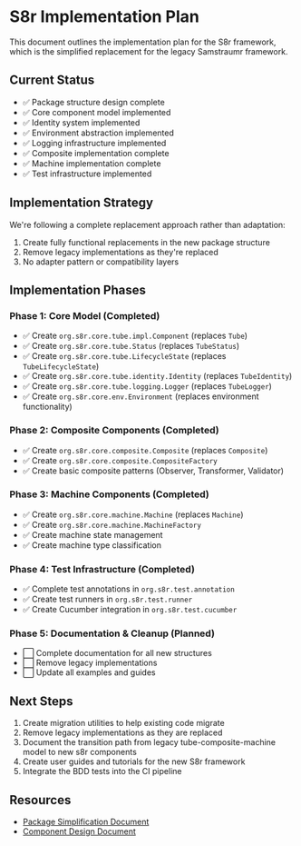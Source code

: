<!--
Copyright (c) 2025 Eric C. Mumford (@heymumford)

This software was developed with analytical assistance from AI tools 
including Claude 3.7 Sonnet, Claude Code, and Google Gemini Deep Research,
which were used as paid services. All intellectual property rights 
remain exclusively with the copyright holder listed above.

Licensed under the Mozilla Public License 2.0
-->


# S8r Implementation Plan

This document outlines the implementation plan for the S8r framework, which is the simplified replacement for the legacy Samstraumr framework.

## Current Status

- ✅ Package structure design complete
- ✅ Core component model implemented
- ✅ Identity system implemented
- ✅ Environment abstraction implemented
- ✅ Logging infrastructure implemented
- ✅ Composite implementation complete
- ✅ Machine implementation complete
- ✅ Test infrastructure implemented

## Implementation Strategy

We're following a complete replacement approach rather than adaptation:

1. Create fully functional replacements in the new package structure
2. Remove legacy implementations as they're replaced
3. No adapter pattern or compatibility layers

## Implementation Phases

### Phase 1: Core Model (Completed)

- ✅ Create `org.s8r.core.tube.impl.Component` (replaces `Tube`)
- ✅ Create `org.s8r.core.tube.Status` (replaces `TubeStatus`)
- ✅ Create `org.s8r.core.tube.LifecycleState` (replaces `TubeLifecycleState`)
- ✅ Create `org.s8r.core.tube.identity.Identity` (replaces `TubeIdentity`)
- ✅ Create `org.s8r.core.tube.logging.Logger` (replaces `TubeLogger`)
- ✅ Create `org.s8r.core.env.Environment` (replaces environment functionality)

### Phase 2: Composite Components (Completed)

- ✅ Create `org.s8r.core.composite.Composite` (replaces `Composite`)
- ✅ Create `org.s8r.core.composite.CompositeFactory`
- ✅ Create basic composite patterns (Observer, Transformer, Validator)

### Phase 3: Machine Components (Completed)

- ✅ Create `org.s8r.core.machine.Machine` (replaces `Machine`)
- ✅ Create `org.s8r.core.machine.MachineFactory`
- ✅ Create machine state management
- ✅ Create machine type classification

### Phase 4: Test Infrastructure (Completed)

- ✅ Complete test annotations in `org.s8r.test.annotation`
- ✅ Create test runners in `org.s8r.test.runner`
- ✅ Create Cucumber integration in `org.s8r.test.cucumber`

### Phase 5: Documentation & Cleanup (Planned)

- ⬜ Complete documentation for all new structures
- ⬜ Remove legacy implementations
- ⬜ Update all examples and guides

## Next Steps

1. Create migration utilities to help existing code migrate
2. Remove legacy implementations as they are replaced
3. Document the transition path from legacy tube-composite-machine model to new s8r components
4. Create user guides and tutorials for the new S8r framework
5. Integrate the BDD tests into the CI pipeline

## Resources

- [Package Simplification Document](../../architecture/package-simplification.md)
- [Component Design Document](../../architecture/component-design.md)
